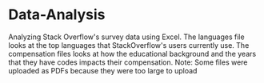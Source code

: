 # Data-Analysis
Analyzing Stack Overflow's survey data using Excel.
The languages file looks at the top languages that StackOverflow's users currently use.
The compensation files looks at how the educational background and the years that they have codes impacts their compensation.
Note: Some files were uploaded as PDFs because they were too large to upload
